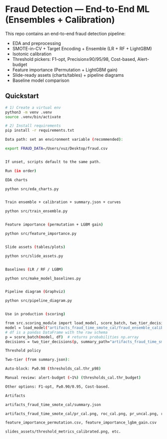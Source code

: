 # Fraud Detection — End-to-End ML (Ensembles + Calibration)

This repo contains an end-to-end fraud detection pipeline:
- EDA and preprocessing
- SMOTE-in-CV + Target Encoding + Ensemble (LR + RF + LightGBM)
- Isotonic calibration
- Threshold pickers: F1-opt, Precision≥90/95/98, Cost-based, Alert-budget
- Feature importance (Permutation + LightGBM gain)
- Slide-ready assets (charts/tables) + pipeline diagrams
- Baseline model comparison

## Quickstart

```bash
# 1) Create a virtual env
python3 -m venv .venv
source .venv/bin/activate

# 2) Install requirements
pip install -r requirements.txt

Data path: set an environment variable (recommended):

export FRAUD_DATA=/Users/vuz/Desktop/fraud.csv


If unset, scripts default to the same path.

Run (in order)

EDA charts

python src/eda_charts.py


Train ensemble + calibration + summary.json + curves

python src/train_ensemble.py


Feature importance (permutation + LGBM gain)

python src/feature_importance.py


Slide assets (tables/plots)

python src/slide_assets.py


Baselines (LR / RF / LGBM)

python src/make_model_baselines.py


Pipeline diagram (Graphviz)

python src/pipeline_diagram.py


Use in production (scoring)

from src.scoring_module import load_model, score_batch, two_tier_decisions
model = load_model("artifacts_fraud_time_smote_cal/fraud_ensemble_calibrated.joblib")
# df is a pandas DataFrame with the raw schema
p = score_batch(model, df)  # returns probabilities np.array
decisions = two_tier_decisions(p, summary_path="artifacts_fraud_time_smote_cal/summary.json")

Threshold policy

Two-tier (from summary.json):

Auto-block: P≥0.98 (thresholds_cal.thr_p98)

Manual review: alert-budget (~1%) (thresholds_cal.thr_budget)

Other options: F1-opt, P≥0.90/0.95, Cost-based.

Artifacts

artifacts_fraud_time_smote_cal/summary.json

artifacts_fraud_time_smote_cal/pr_cal.png, roc_cal.png, pr_uncal.png, roc_uncal.png

feature_importance_permutation.csv, feature_importance_lgbm_gain.csv

slides_assets/threshold_metrics_calibrated.png, etc.